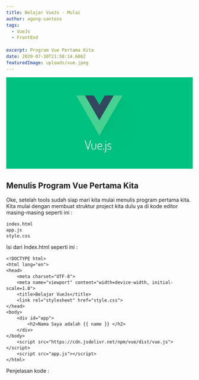 ```yaml
---
title: Belajar VueJs - Mulai
author: agung-santoso
tags:
  - VueJs
  - FrontEnd
  
excerpt: Program Vue Pertama Kita
date: 2020-07-30T21:58:14.606Z
featuredImage: uploads/vue.jpeg
---
```


![VueJs](./images/vue.jpeg)

## Menulis Program Vue Pertama Kita

Oke, setelah tools sudah siap mari kita mulai menulis program pertama kita. Kita mulai dengan membuat struktur project kita dulu ya di kode editor masing-masing seperti ini :

```
index.html
app.js
style.css

```

Isi dari Index.html seperti ini :

```
<!DOCTYPE html>
<html lang="en">
<head>
    <meta charset="UTF-8">
    <meta name="viewport" content="width=device-width, initial-scale=1.0">
    <title>Belajar VueJs</title>
    <link rel="stylesheet" href="style.css">
</head>
<body>
    <div id="app">
        <h2>Nama Saya adalah {{ name }} </h2>
    </div>
</body>
    <script src="https://cdn.jsdelivr.net/npm/vue/dist/vue.js"></script>
    <script src="app.js"></script>
</html>

```

Penjelasan kode :
